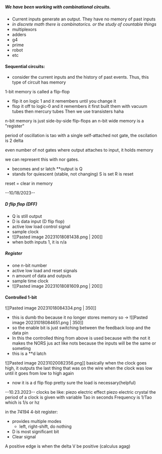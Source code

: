 ##### We have been working with combinational circuits.
- Current inputs generate an output. They have no memory of past inputs
- *in discrete math there is combinatorics. or the study of countable things*
- multiplexors
- adders
- g4
- prime
- robot
- etc

#### Sequential circuits:
- consider the current inputs and the history of past events. Thus, this type of circuit has memory

1-bit memory is called a flip-flop 
- flip it on logic 1 and it remembers until you change it
- flop it off to logic-0 and it remembers it
first built them with vacuum tubes then mercury tubes
Then we use transisters haha

n-bit memory is just side-by-side flip-flops
an n-bit wide memory is a "register"

period of oscillation is tao
with a single self-attached not gate, the oscilation is 2 delta

even number of not gates where output attaches to input, it holds memory

we can represent this with nor gates.
- becomes and sr latch
**output is Q
- stands for quiescent (stable, not changing)
S is set R is reset

reset = clear in memory

--10/18/2023--

##### D flip flop (DFF)
-  Q is still output
- D is data input (D flip flop)
- active low load control signal 
- sample clock
- ![[Pasted image 20231018081438.png | 200]]
- when both inputs 1, it is n/a
##### Register
- one n-bit number
- active low load and reset signals
- n amount of data and outputs
- sample time clock
- ![[Pasted image 20231018081609.png | 200]]


#### Controlled 1-bit
![[Pasted image 20231018084334.png | 350]]
- this is dumb tho because it no longer stores memory so ->
![[Pasted image 20231018084651.png | 350]]
- so the enable bit is just switching between the feedback loop and the data pin
- In this the controlled thing from above is used because with the not it makes the NORS jus act like nots because the inputs will be the same or someting
- this is a **d latch

![[Pasted image 20231020082356.png]]
basically when the clock goes high, it outputs the last thing that was on the wire when the clock was low until it goes from low to high again
- now it is a d flip flop
pretty sure the load is necessary(helpful)


--10.23.2023--
clocks be like: 
	piezo electric effect
	piezo electric crystal
	the period of a clock is given with variable Tao in seconds
	Frequency is 1/Tao which is 1/s or hz

in the 74194 4-bit register:
- provides multiple modes
	- left, right-shift, do nothing
- D is most significant bit
- Clear signal

A positive edge is when the delta V be positive (calculus agag)

